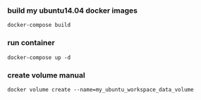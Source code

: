 ### build my ubuntu14.04 docker images
```
docker-compose build
```

### run container
```
docker-compose up -d
```

### create volume manual
```
docker volume create --name=my_ubuntu_workspace_data_volume
```
